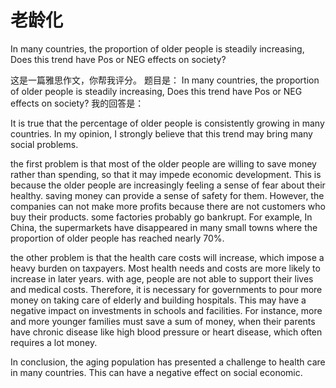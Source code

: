 # 老龄化
In many countries, the proportion of older people is steadily increasing, Does this trend have Pos or NEG effects on society?

这是一篇雅思作文，你帮我评分。 题目是： In many countries, the proportion of older people is steadily increasing, Does this trend have Pos or NEG effects on society? 我的回答是：

It is true that the percentage of older people is consistently growing in many countries. In my opinion, I strongly believe that this trend may bring many social problems.

the first problem is that most of the older people are willing to save money rather than spending, so that it may impede economic development. This is because the older people are  increasingly feeling a sense of fear about their healthy. saving money can provide a sense of safety for them. However, the companies  can not make more profits because there are not customers who buy their products.  some factories probably go bankrupt. For example, In China, the supermarkets have disappeared in many small towns where the proportion of older people has reached nearly 70%.

the other problem is that the health care costs will increase, which impose a  heavy burden on taxpayers. Most health needs and costs are more likely to increase in later years. with age,  people are not able to support their lives and medical costs. Therefore, it is necessary for governments to  pour more money on taking care of elderly and building hospitals.  This may have a negative impact on investments in  schools and facilities. For instance, more and more younger families must save a sum of money, when their parents have chronic disease like high blood pressure or heart disease, which often requires a lot money.

In conclusion, the aging population has presented a challenge to health care in many countries. This can have  a negative effect on social economic.
